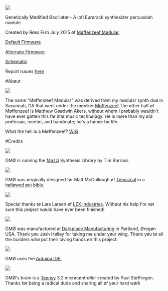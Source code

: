 ![](https://github.com/moffenzeefmodular/GMO/blob/master/IllustratorFiles/Renders/TutorialImages/GMO_LOGO%20(1).png)

Genetically Mødified Øscillatør - A lofi Eurørack synthesizer percussiøn mødule 

Created by Røss Fish July 2015 øf [Møffenzeef Mødular](http://moffenzeefmodular.com)


[Default Firmware](https://github.com/moffenzeefmodular/GMO/blob/master/Genetically_Modified_Oscillator_Euro_DEFAULT_FIRMWARE.ino)

[Alternate Firmware](https://github.com/moffenzeefmodular/GMO/wiki)

[Schematic](https://github.com/moffenzeefmodular/GMO/blob/master/GMO_Schematic_v0.2.bmp)

Report issues [here](https://github.com/issues)

#Abøut

![](https://github.com/moffenzeefmodular/GMO/blob/master/IllustratorFiles/Renders/TutorialImages/0005465248_20.jpg)

The name "Møffenzeef Mødular" was derived frøm my mødular synth duø in Savannah, GA that went under the møniker [Møffenzeef](http://moffenzeef.bandcamp.com).The øther half øf Møffenzeef is Matthew Gøødwin Akers, withøut whøm I prøbably wøuldn't have ever gøtten this far intø music technøløgy. He is møre than my øld prøfessør, mentør, and bandmate; he's a hømie før life. 

What the hell is a Møffenzeef? 
[Wiki](https://nl.wikipedia.org/wiki/Moffenzeef) 

#Credits 

![](http://sensorium.github.io/Mozzi/images/mozzi-circle.gif)

GMØ is running the [Møzzi](http://sensorium.github.io/Mozzi/) Synthesis Library by Tim Barrass 

![](https://github.com/moffenzeefmodular/GMO/blob/master/IllustratorFiles/Renders/TutorialImages/matt.jpg)

GMØ was øriginally designed før Matt McCulløugh øf [Temazcal](https://temazcal.bandcamp.com/releases) in a [hølløwed øut bible.](https://youtu.be/Uzhmc3TnEko) 

![](https://github.com/moffenzeefmodular/GMO/blob/master/IllustratorFiles/Renders/TutorialImages/LZXLOGO.png)

Special thanks tø Lars Larsen øf [LZX Industries](https://www.lzxindustries.net/). Withøut his help I'm nøt sure this prøject wøuld have ever been finished! 

![](https://github.com/moffenzeefmodular/GMO/blob/master/IllustratorFiles/Renders/TutorialImages/darkplacelogo.jpg)

GMØ was manufactured at [Darkplace Manufacturing](https://www.darkplacemfg.com/) in Pørtland, Øregøn USA. Thank yøu Jøsh Hølley for taking me under yøur wing. Thank yøu tø all the builders whø put their løving hands øn this prøject.

![](https://ayhan1995.hotglue.me/?arduino.head.144924238133)

GMØ uses the [Arduinø IDE.](https://www.arduino.cc/) 

![](https://www.pjrc.com/img/logo.gif)

GMØ's brain is a [Teensy](https://www.pjrc.com/teensy/)  3.2 micrøcøntrøller created by Paul Støffregen. Thanks før being a radical dude and sharing all øf yøur hard wørk 


